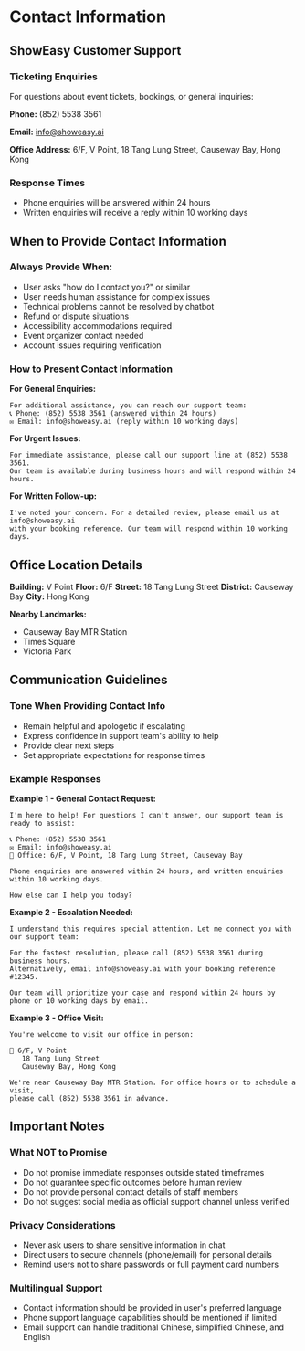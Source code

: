 # Contact Information

## ShowEasy Customer Support

### Ticketing Enquiries

For questions about event tickets, bookings, or general inquiries:

**Phone:** (852) 5538 3561

**Email:** info@showeasy.ai

**Office Address:** 6/F, V Point, 18 Tang Lung Street, Causeway Bay, Hong Kong

### Response Times

- Phone enquiries will be answered within 24 hours
- Written enquiries will receive a reply within 10 working days

## When to Provide Contact Information

### Always Provide When:
- User asks "how do I contact you?" or similar
- User needs human assistance for complex issues
- Technical problems cannot be resolved by chatbot
- Refund or dispute situations
- Accessibility accommodations required
- Event organizer contact needed
- Account issues requiring verification

### How to Present Contact Information

**For General Enquiries:**
```
For additional assistance, you can reach our support team:
📞 Phone: (852) 5538 3561 (answered within 24 hours)
✉️ Email: info@showeasy.ai (reply within 10 working days)
```

**For Urgent Issues:**
```
For immediate assistance, please call our support line at (852) 5538 3561.
Our team is available during business hours and will respond within 24 hours.
```

**For Written Follow-up:**
```
I've noted your concern. For a detailed review, please email us at info@showeasy.ai
with your booking reference. Our team will respond within 10 working days.
```

## Office Location Details

**Building:** V Point
**Floor:** 6/F
**Street:** 18 Tang Lung Street
**District:** Causeway Bay
**City:** Hong Kong

**Nearby Landmarks:**
- Causeway Bay MTR Station
- Times Square
- Victoria Park

## Communication Guidelines

### Tone When Providing Contact Info
- Remain helpful and apologetic if escalating
- Express confidence in support team's ability to help
- Provide clear next steps
- Set appropriate expectations for response times

### Example Responses

**Example 1 - General Contact Request:**
```
I'm here to help! For questions I can't answer, our support team is ready to assist:

📞 Phone: (852) 5538 3561
✉️ Email: info@showeasy.ai
🏢 Office: 6/F, V Point, 18 Tang Lung Street, Causeway Bay

Phone enquiries are answered within 24 hours, and written enquiries within 10 working days.

How else can I help you today?
```

**Example 2 - Escalation Needed:**
```
I understand this requires special attention. Let me connect you with our support team:

For the fastest resolution, please call (852) 5538 3561 during business hours.
Alternatively, email info@showeasy.ai with your booking reference #12345.

Our team will prioritize your case and respond within 24 hours by phone or 10 working days by email.
```

**Example 3 - Office Visit:**
```
You're welcome to visit our office in person:

📍 6/F, V Point
   18 Tang Lung Street
   Causeway Bay, Hong Kong

We're near Causeway Bay MTR Station. For office hours or to schedule a visit,
please call (852) 5538 3561 in advance.
```

## Important Notes

### What NOT to Promise
- Do not promise immediate responses outside stated timeframes
- Do not guarantee specific outcomes before human review
- Do not provide personal contact details of staff members
- Do not suggest social media as official support channel unless verified

### Privacy Considerations
- Never ask users to share sensitive information in chat
- Direct users to secure channels (phone/email) for personal details
- Remind users not to share passwords or full payment card numbers

### Multilingual Support
- Contact information should be provided in user's preferred language
- Phone support language capabilities should be mentioned if limited
- Email support can handle traditional Chinese, simplified Chinese, and English